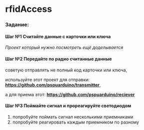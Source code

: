 # rfidAccess

### Задание:
#### Шаг №1 Считайте данные с карточки или ключа

*Проект который нужно посмотреть ещё доделывается*

#### Шаг №2 Передайте по радио считанные данные

советую отправлять не полный код карточки или ключа, 

используйте этот проект для отправки: **https://github.com/pspuarduino/transmitter**, 

а для приема этот: **https://github.com/pspuarduino/reciever**

#### Шаг №3 Поймайте сигнал и прореагируйте светодиодом

1. попробуйте поймать сигнал несколькими приемниками
2. попробуйте реагировать каждым приемником по разному
